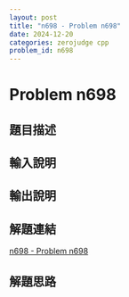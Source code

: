 ```yaml
---
layout: post
title: "n698 - Problem n698"
date: 2024-12-20
categories: zerojudge cpp
problem_id: n698
---
```


# Problem n698

## 題目描述



## 輸入說明



## 輸出說明



## 解題連結

[n698 - Problem n698](https://zerojudge.tw/ShowProblem?problemid=n698)

## 解題思路


